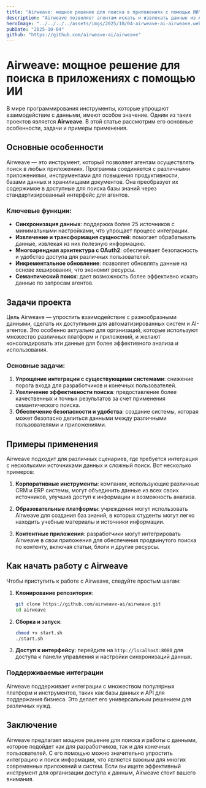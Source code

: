 ```yaml
---
title: "Airweave: мощное решение для поиска в приложениях с помощью ИИ"
description: "Airweave позволяет агентам искать и извлекать данные из любых приложений, создавая доступные для поиска базы знаний через стандартизированный интерфейс."
heroImage: "../../../../assets/imgs/2025/10/04-airweave-ai-airweave.webp"
pubDate: "2025-10-04"
github: "https://github.com/airweave-ai/airweave"
---
```


# Airweave: мощное решение для поиска в приложениях с помощью ИИ

В мире программирования инструменты, которые упрощают взаимодействие с данными, имеют особое значение. Одним из таких проектов является **Airweave**. В этой статье рассмотрим его основные особенности, задачи и примеры применения.

## Основные особенности

Airweave — это инструмент, который позволяет агентам осуществлять поиск в любых приложениях. Программа соединяется с различными приложениями, инструментами для повышения продуктивности, базами данных и хранилищами документов. Она преобразует их содержимое в доступные для поиска базы знаний через стандартизированный интерфейс для агентов.

### Ключевые функции:

- **Синхронизация данных**: поддержка более 25 источников с минимальными настройками, что упрощает процесс интеграции.
- **Извлечение и трансформация сущностей**: помогает обрабатывать данные, извлекая из них полезную информацию.
- **Многоарендная архитектура с OAuth2**: обеспечивает безопасность и удобство доступа для различных пользователей.
- **Инкрементальное обновление**: позволяет обновлять данные на основе хеширования, что экономит ресурсы.
- **Семантический поиск**: дает возможность более эффективно искать данные по запросам агентов.

## Задачи проекта

Цель Airweave — упростить взаимодействие с разнообразными данными, сделать их доступными для автоматизированных систем и AI-агентов. Это особенно актуально для организаций, которые используют множество различных платформ и приложений, и желают консолидировать эти данные для более эффективного анализа и использования.

### Основные задачи:

1. **Упрощение интеграции с существующими системами**: снижение порога входа для разработчиков и конечных пользователей.
2. **Увеличение эффективности поиска**: предоставление более качественных и точных результатов за счет применения семантического поиска.
3. **Обеспечение безопасности и удобства**: создание системы, которая может безопасно делиться данными между различными пользователями и приложениями.

## Примеры применения

Airweave подходит для различных сценариев, где требуется интеграция с несколькими источниками данных и сложный поиск. Вот несколько примеров:

1. **Корпоративные инструменты**: компании, использующие различные CRM и ERP системы, могут объединить данные из всех своих источников, улучшив доступ к информации и возможность анализа.

2. **Образовательные платформы**: учреждения могут использовать Airweave для создания баз знаний, в которых студенты могут легко находить учебные материалы и источники информации.

3. **Контентные приложения**: разработчики могут интегрировать Airweave в свои приложения для обеспечения продвинутого поиска по контенту, включая статьи, блоги и другие ресурсы.

## Как начать работу с Airweave

Чтобы приступить к работе с Airweave, следуйте простым шагам:

1. **Клонирование репозитория**:
   ```bash
   git clone https://github.com/airweave-ai/airweave.git
   cd airweave
   ```

2. **Сборка и запуск**:
   ```bash
   chmod +x start.sh
   ./start.sh
   ```

3. **Доступ к интерфейсу**: перейдите на `http://localhost:8080` для доступа к панели управления и настройки синхронизаций данных.

### Поддерживаемые интеграции

Airweave поддерживает интеграции с множеством популярных платформ и инструментов, таких как базы данных и API для поддержания бизнеса. Это делает его универсальным решением для различных нужд.

## Заключение

Airweave предлагает мощное решение для поиска и работы с данными, которое подойдет как для разработчиков, так и для конечных пользователей. С его помощью можно значительно упростить интеграцию и поиск информации, что является важным для многих современных приложений и систем. Если вы ищете эффективный инструмент для организации доступа к данным, Airweave стоит вашего внимания.
